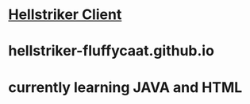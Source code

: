 # [Hellstriker Client](https://tomtelasse.github.io/hellstriker-fluffycaat.github.io/)
# hellstriker-fluffycaat.github.io
# currently learning JAVA and HTML
